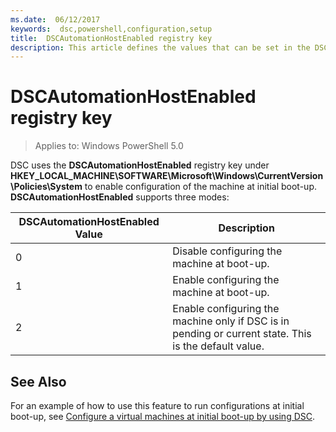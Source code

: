 ```yaml
---
ms.date:  06/12/2017
keywords:  dsc,powershell,configuration,setup
title:  DSCAutomationHostEnabled registry key
description: This article defines the values that can be set in the DSCAutomationHostEnabled registry key
---
```

# DSCAutomationHostEnabled registry key

> Applies to: Windows PowerShell 5.0

DSC uses the **DSCAutomationHostEnabled** registry key under
**HKEY_LOCAL_MACHINE\SOFTWARE\Microsoft\Windows\CurrentVersion\Policies\System** to enable
configuration of the machine at initial boot-up. **DSCAutomationHostEnabled** supports three modes:

| DSCAutomationHostEnabled Value |                                              Description                                              |
| ------------------------------ | ----------------------------------------------------------------------------------------------------- |
| 0                              | Disable configuring the machine at boot-up.                                                           |
| 1                              | Enable configuring the machine at boot-up.                                                            |
| 2                              | Enable configuring the machine only if DSC is in pending or current state. This is the default value. |

## See Also

For an example of how to use this feature to run configurations at initial boot-up, see
[Configure a virtual machines at initial boot-up by using DSC](bootstrapDsc.md).

